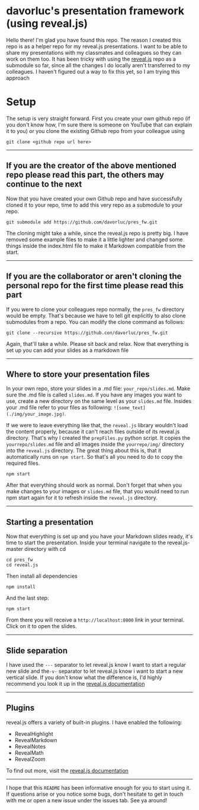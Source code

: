 # davorluc's presentation framework (using reveal.js)
Hello there! I'm glad you have found this repo. The reason I created this repo is as a helper repo for my reveal.js presentations. I want to be able to share my presentations with my classmates and colleagues so they can work on them too. It has been tricky with using the [reveal.js](https://github.com/hakimel/reveal.js) repo as a submodule so far, since all the changes I do locally aren't transferred to my colleagues. I haven't figured out a way to fix this yet, so I am trying this approach

# Setup
The setup is very straight forward. First you create your own github repo (if you don't know how, I'm sure there is someone on YouTube that can explain it to you) or you clone the existing Github repo from your colleague using

```
git clone <github repo url here>
```

---

## **If you are the creator of the above mentioned repo please read this part, the others may continue to the next**

Now that you have created your own Github repo and have successfully cloned it to your repo, time to add this very repo as a submodule to your repo.

```
git submodule add https://github.com/davorluc/pres_fw.git
```

The cloning might take a while, since the reveal.js repo is pretty big. I have removed some example files to make it a little lighter and changed some things inside the index.html file to make it Markdown compatible from the start.

---

## If you are the collaborator or aren't cloning the personal repo for the first time please read this part

If you were to clone your colleagues repo normally, the `pres_fw` directory would be empty. That's because we have to tell git explicitly to also clone submodules from a repo. You can modify the clone command as follows:
```
git clone --recursive https://github.con/davorluc/pres_fw.git
```

Again, that'll take a while. Please sit back and relax. Now that everything is set up you can add your slides as a markdown file

---

## Where to store your presentation files

In your own repo, store your slides in a .md file: `your_repo/slides.md`. Make sure the .md file is called `slides.md`. If you have any images you want to use, create a new directory on the same level as your `slides.md` file. Insides your .md file refer to your files as following: `![some_text](./img/your_image.jpg)`.

If we were to leave everything like that, the `reveal.js` library wouldn't load the content properly, because it can't reach files outside of its reveal.js directory. That's why I created the `prepFiles.py` python script. It copies the `yourrepo/slides.md` file and all images inside the `yourrepo/img/` directory into the `reveal.js` directory. The great thing about this is, that it automatically runs on `npm start`. So that's all you need to do to copy the required files.

```
npm start
```

After that everything should work as normal. Don't forget that when you make changes to your images or `slides.md` file, that you would need to run npm start again for it to refresh inside the `reveal.js` directory.

---

## Starting a presentation

Now that everything is set up and you have your Markdown slides ready, it's time to start the presentation. Inside your terminal navigate to the reveal.js-master directory with cd

```
cd pres_fw
cd reveal.js
```

Then install all dependencies

```
npm install
```

And the last step:

```
npm start
```

From there you will receive a `http://localhost:8000` link in your terminal. Click on it to open the slides.

---

## Slide separation

I have used the `---` separator to let reveal.js know I want to start a regular new slide and the`-v-` separator to let reveal.js know i want to start a new vertical slide. If you don't know what the difference is, I'd highly recommend you look it up in the [reveal.js documentation](https://revealjs.com/vertical-slides/)

---

## Plugins

reveal.js offers a variety of built-in plugins. I have enabled the following:
- RevealHighlight
- RevealMarkdown
- RevealNotes
- RevealMath
- RevealZoom

To find out more, visit the [reveal.js documentation](https://revealjs.com)

---

I hope that this `README` has been informative enough for you to start using it. If questions arise or you notice some bugs, don't hesitate to get in touch with me or open a new issue under the issues tab. See ya around!
